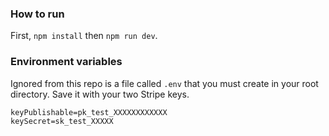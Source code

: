 ### How to run

First, `npm install` then `npm run dev`.

### Environment variables

Ignored from this repo is a file called `.env` that you must create in your root directory. Save it with your two Stripe keys.

    keyPublishable=pk_test_XXXXXXXXXXXX
    keySecret=sk_test_XXXXX
